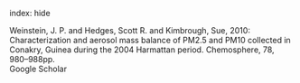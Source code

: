 index: hide

<div class="Citation">

  <div class="Citation-body">
    <div class="Citation-text">Weinstein, J. P. and Hedges, Scott R. and Kimbrough, Sue, 2010: Characterization and aerosol mass balance of PM2.5 and PM10 collected in Conakry, Guinea during the 2004 Harmattan period. <span class="Article-journal">Chemosphere, </span><span class="Article-volume">78, </span>980–988pp.</div>
    <div class="Citation-links">
      <div class="CitationLink" data-href="https://scholar.google.com/scholar?q=Characterization+and+aerosol+mass+balance+of+PM2.5+and+PM10+collected+in+Conakry%2C+Guinea+during+the+2004+Harmattan+period">
        <div class="CitationLink-icon CitationLink-Scholar"></div>
        <div class="CitationLink-text">Google Scholar</div>
      </div>
    </div>
  </div>
</div>


<div class="Citation-copy">

</div>